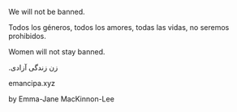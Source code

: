 We will not be banned.

Todos los géneros, todos los amores, todas las vidas, no seremos prohibidos.

Women will not stay banned.

.زن زندگی آزادی

emancipa.xyz

by Emma-Jane MacKinnon-Lee